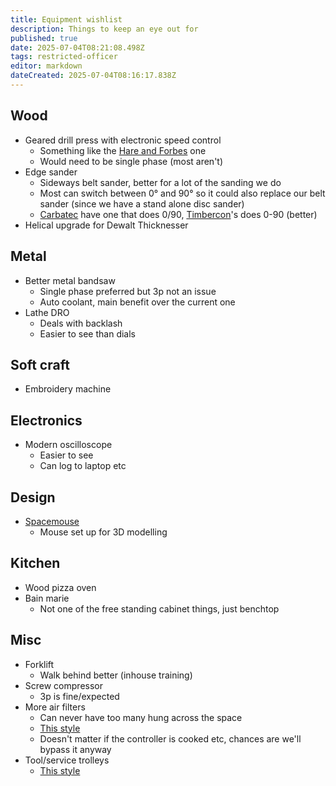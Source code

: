 ```yaml
---
title: Equipment wishlist
description: Things to keep an eye out for
published: true
date: 2025-07-04T08:21:08.498Z
tags: restricted-officer
editor: markdown
dateCreated: 2025-07-04T08:16:17.838Z
---
```


## Wood

* Geared drill press with electronic speed control
  * Something like the [Hare and Forbes](https://www.machineryhouse.com.au/d176) one
  * Would need to be single phase (most aren't)
* Edge sander
  * Sideways belt sander, better for a lot of the sanding we do
  * Most can switch between 0° and 90° so it could also replace our belt sander (since we have a stand alone disc sander)
  * [Carbatec](https://www.carbatec.com.au/carbatec-wide-belt-sander-oscillating-150mm-2200w) have one that does 0/90, [Timbercon](https://www.timbecon.com.au/products/sherwood-oscillating-belt-sander-6in-2200w-edge-sander-with-cabinet-stand)'s does 0-90 (better)
* Helical upgrade for Dewalt Thicknesser 

## Metal

* Better metal bandsaw
  * Single phase preferred but 3p not an issue
  * Auto coolant, main benefit over the current one
* Lathe DRO
  * Deals with backlash
  * Easier to see than dials

## Soft craft

* Embroidery machine

## Electronics

* Modern oscilloscope
  * Easier to see
  * Can log to laptop etc
  
## Design

* [Spacemouse](https://3dconnexion.com/au/spacemouse/)
  * Mouse set up for 3D modelling
  
## Kitchen

* Wood pizza oven
* Bain marie
  * Not one of the free standing cabinet things, just benchtop

## Misc

* Forklift
  * Walk behind better (inhouse training)
* Screw compressor
  * 3p is fine/expected
* More air filters
  * Can never have too many hung across the space
  * [This style](https://www.timbecon.com.au/collections/room-air-filters/products/sherwood-1000cfm-room-cleaner-air-purifier-workshop-air-filtration)
  * Doesn't matter if the controller is cooked etc, chances are we'll bypass it anyway
* Tool/service trolleys
  * [This style](https://www.machineryhouse.com.au/t757)